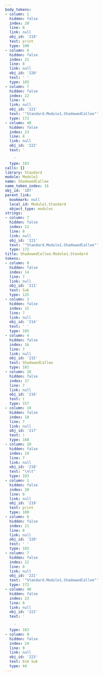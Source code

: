 ```yaml
---
body_tokens:
- column: 1
  hidden: false
  index: 20
  line: 8
  link: null
  obj_id: '219'
  text: print
  type: 100
- column: 6
  hidden: false
  index: 21
  line: 8
  link: null
  obj_id: '220'
  text: ' '
  type: 185
- column: 7
  hidden: false
  index: 22
  line: 8
  link: null
  obj_id: '221'
  text: '"Standard.Module1.ShadowedCallee"'
  type: 172
- column: 40
  hidden: false
  index: 23
  line: 8
  link: null
  obj_id: '222'
  text: '

    '
  type: 183
calls: []
library: Standard
module: Module1
name: ShadowedCallee
name_token_index: 16
obj_id: '187'
parent_link:
  bookmark: null
  local_id: Module1.Standard
  object_type: modules
strings:
- column: 7
  hidden: false
  index: 22
  line: 8
  link: null
  obj_id: '221'
  text: '"Standard.Module1.ShadowedCallee"'
  type: 172
title: ShadowedCallee.Module1.Standard
tokens:
- column: 0
  hidden: false
  index: 14
  line: 7
  link: null
  obj_id: '213'
  text: Sub
  type: 125
- column: 3
  hidden: false
  index: 15
  line: 7
  link: null
  obj_id: '214'
  text: ' '
  type: 185
- column: 4
  hidden: false
  index: 16
  line: 7
  link: null
  obj_id: '215'
  text: ShadowedCallee
  type: 181
- column: 18
  hidden: false
  index: 17
  line: 7
  link: null
  obj_id: '216'
  text: (
  type: 157
- column: 19
  hidden: false
  index: 18
  line: 7
  link: null
  obj_id: '217'
  text: )
  type: 168
- column: 20
  hidden: false
  index: 19
  line: 7
  link: null
  obj_id: '218'
  text: "\n\t"
  type: 183
- column: 1
  hidden: false
  index: 20
  line: 8
  link: null
  obj_id: '219'
  text: print
  type: 100
- column: 6
  hidden: false
  index: 21
  line: 8
  link: null
  obj_id: '220'
  text: ' '
  type: 185
- column: 7
  hidden: false
  index: 22
  line: 8
  link: null
  obj_id: '221'
  text: '"Standard.Module1.ShadowedCallee"'
  type: 172
- column: 40
  hidden: false
  index: 23
  line: 8
  link: null
  obj_id: '222'
  text: '

    '
  type: 183
- column: 0
  hidden: false
  index: 24
  line: 9
  link: null
  obj_id: '223'
  text: End Sub
  type: 44
---
```


